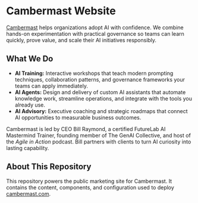 # Cambermast Website

[Cambermast](https://cambermast.com) helps organizations adopt AI with confidence. We combine hands-on experimentation with practical governance so teams can learn quickly, prove value, and scale their AI initiatives responsibly.

## What We Do
- **AI Training:** Interactive workshops that teach modern prompting techniques, collaboration patterns, and governance frameworks your teams can apply immediately.
- **AI Agents:** Design and delivery of custom AI assistants that automate knowledge work, streamline operations, and integrate with the tools you already use.
- **AI Advisory:** Executive coaching and strategic roadmaps that connect AI opportunities to measurable business outcomes.

Cambermast is led by CEO Bill Raymond, a certified FutureLab AI Mastermind Trainer, founding member of The GenAI Collective, and host of the *Agile in Action* podcast. Bill partners with clients to turn AI curiosity into lasting capability.

## About This Repository
This repository powers the public marketing site for Cambermast. It contains the content, components, and configuration used to deploy [cambermast.com](https://cambermast.com).
